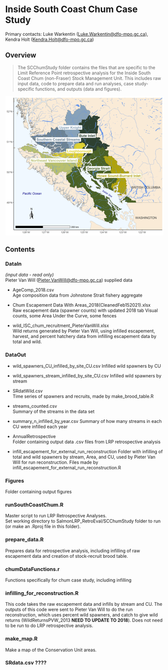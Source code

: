 # Inside South Coast Chum Case Study

Primary contacts: Luke Warkentin (Luke.Warkentin@dfo-mpo.gc.ca), Kendra Holt (Kendra.Holt@dfo-mpo.gc.ca)

## Overview

> The SCChumStudy folder contains the files that are specific to the Limit Reference Point retrospective analysis for the Inside South Coast Chum (non-Fraser) Stock Management Unit. This includes raw input data, code to prepare data and run analyses, case study-specific functions, and outputs (data and figures). 

![The seven Conservation Units that make up the Inside South Coast Chum Stock Management Unit](./Figures/fig_chum_CU_map.png)

## Contents

### DataIn  
_(input data - read only)_  
Pieter Van Will (Pieter.VanWill@dfo-mpo.gc.ca) supplied data

* AgeComp_2018.csv  
Age composition data from Johnstone Strait fishery aggregate

* Chum Escapement Data With Areas_2018(CleanedFeb152021).xlsx  
Raw escapement data (spawner counts) with updated 2018 tab
Visual counts, some Area Under the Curve, some fences

* wild_ISC_chum_recruitment_PieterVanWill.xlsx   
Wild returns generated by Pieter Van Will, using infilled escapement, harvest, and percent hatchery data from infilling escapement data by total and wild.

### DataOut

* wild_spawners_CU_infilled_by_site_CU.csv
Infilled wild spawners by CU

* wild_spawners_stream_infilled_by_site_CU.csv
Infilled wild spawners by stream

* SRdatWild.csv  
Time series of spawners and recruits, made by make_brood_table.R

* streams_counted.csv  
Summary of the streams in the data set

* summary_n_infilled_by_year.csv
Summary of how many streams in each CU were infilled each year

* AnnualRetrospective  
Folder containing output data .csv files from LRP retrospective analysis

* infill_escapement_for_external_run_reconstruction
Folder with infilling of total and wild spawners by stream, Area, and CU, used by Pieter Van Will for run reconstruction. Files made by infill_escapement_for_external_run_reconstruction.R

### Figures  
Folder containing output figures

### runSouthCoastChum.R
Master script to run LRP Retrospective Analyses.  
Set working directory to SalmonLRP_RetroEval/SCChumStudy folder to run (or make an .Rproj file in this folder).

### prepare_data.R
Prepares data for retrospective analysis, including infilling of raw escapement data and creation of stock-recruit brood table. 

### chumDataFunctions.r
Functions specifically for chum case study, including infilling

### infilling_for_reconstruction.R
This code takes the raw escapement data and infills by stream and CU. The outputs of this code were sent to Pieter Van Will to do the run reconstruction, which uses percent wild spawners, and catch to give wild returns (WildReturnsPVW_2013 **NEED TO UPDATE TO 2018**). Does not need to be run to do LRP retrospective analysis.

### make_map.R
Make a map of the Conservation Unit areas.

### SRdata.csv ???? 



